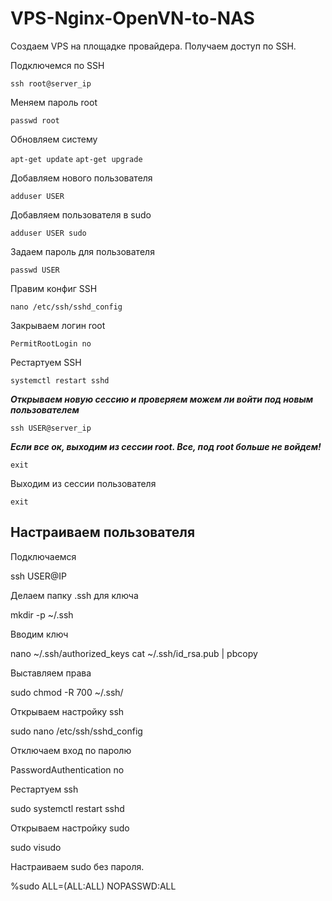 # VPS-Nginx-OpenVN-to-NAS

Создаем VPS на площадке провайдера. Получаем доступ по SSH.

Подключемся по SSH

```ssh root@server_ip```

Меняем пароль root

```passwd root```

Обновляем систему

```apt-get update```
```apt-get upgrade```

Добавляем нового пользователя 

```adduser USER```

Добавляем пользователя в sudo

```adduser USER sudo```

Задаем пароль для пользователя

```passwd USER```

Правим конфиг SSH

```nano /etc/ssh/sshd_config```

Закрываем логин root

```PermitRootLogin no```

Рестартуем SSH

```systemctl restart sshd```

***Открываем новую сессию и проверяем можем ли войти под новым пользователем***

```ssh USER@server_ip```

***Если все ок, выходим из сессии root. Все, под root больше не войдем!***

```exit```

Выходим из сессии пользователя

```exit```

## Настраиваем пользователя

Подключаемся

ssh USER@IP

Делаем папку .ssh для ключа

mkdir -p ~/.ssh

Вводим ключ

nano ~/.ssh/authorized_keys
cat ~/.ssh/id_rsa.pub | pbcopy

Выставляем права

sudo chmod -R 700 ~/.ssh/

Открываем настройку ssh

sudo nano /etc/ssh/sshd_config

Отключаем вход по паролю

PasswordAuthentication no

Рестартуем ssh

sudo systemctl restart sshd

Открываем настройку sudo

sudo visudo

Настраиваем sudo без пароля. 

%sudo   ALL=(ALL:ALL) NOPASSWD:ALL




